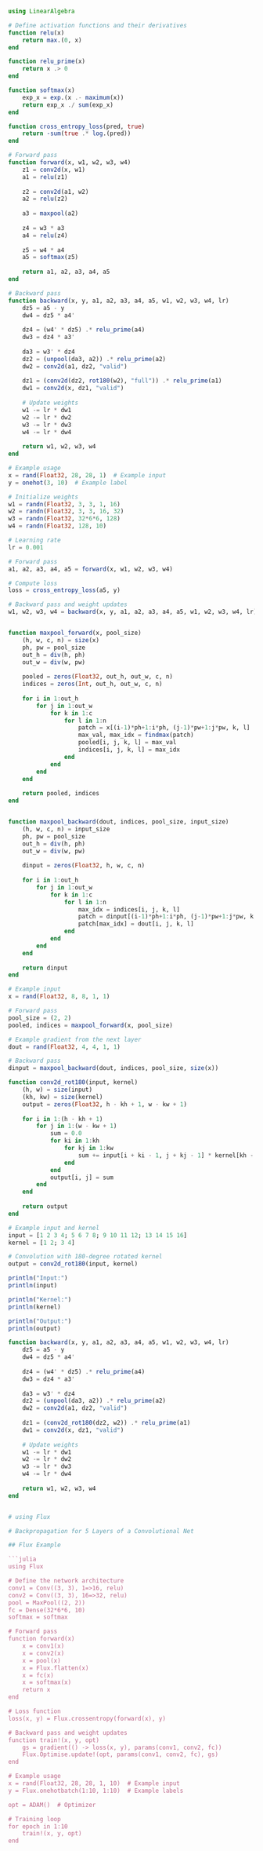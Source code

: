 ```julia
using LinearAlgebra

# Define activation functions and their derivatives
function relu(x)
    return max.(0, x)
end

function relu_prime(x)
    return x .> 0
end

function softmax(x)
    exp_x = exp.(x .- maximum(x))
    return exp_x ./ sum(exp_x)
end

function cross_entropy_loss(pred, true)
    return -sum(true .* log.(pred))
end

# Forward pass
function forward(x, w1, w2, w3, w4)
    z1 = conv2d(x, w1)
    a1 = relu(z1)
    
    z2 = conv2d(a1, w2)
    a2 = relu(z2)
    
    a3 = maxpool(a2)
    
    z4 = w3 * a3
    a4 = relu(z4)
    
    z5 = w4 * a4
    a5 = softmax(z5)
    
    return a1, a2, a3, a4, a5
end

# Backward pass
function backward(x, y, a1, a2, a3, a4, a5, w1, w2, w3, w4, lr)
    dz5 = a5 - y
    dw4 = dz5 * a4'
    
    dz4 = (w4' * dz5) .* relu_prime(a4)
    dw3 = dz4 * a3'
    
    da3 = w3' * dz4
    dz2 = (unpool(da3, a2)) .* relu_prime(a2)
    dw2 = conv2d(a1, dz2, "valid")
    
    dz1 = (conv2d(dz2, rot180(w2), "full")) .* relu_prime(a1)
    dw1 = conv2d(x, dz1, "valid")
    
    # Update weights
    w1 -= lr * dw1
    w2 -= lr * dw2
    w3 -= lr * dw3
    w4 -= lr * dw4
    
    return w1, w2, w3, w4
end

# Example usage
x = rand(Float32, 28, 28, 1)  # Example input
y = onehot(3, 10)  # Example label

# Initialize weights
w1 = randn(Float32, 3, 3, 1, 16)
w2 = randn(Float32, 3, 3, 16, 32)
w3 = randn(Float32, 32*6*6, 128)
w4 = randn(Float32, 128, 10)

# Learning rate
lr = 0.001

# Forward pass
a1, a2, a3, a4, a5 = forward(x, w1, w2, w3, w4)

# Compute loss
loss = cross_entropy_loss(a5, y)

# Backward pass and weight updates
w1, w2, w3, w4 = backward(x, y, a1, a2, a3, a4, a5, w1, w2, w3, w4, lr)


function maxpool_forward(x, pool_size)
    (h, w, c, n) = size(x)
    ph, pw = pool_size
    out_h = div(h, ph)
    out_w = div(w, pw)
    
    pooled = zeros(Float32, out_h, out_w, c, n)
    indices = zeros(Int, out_h, out_w, c, n)
    
    for i in 1:out_h
        for j in 1:out_w
            for k in 1:c
                for l in 1:n
                    patch = x[(i-1)*ph+1:i*ph, (j-1)*pw+1:j*pw, k, l]
                    max_val, max_idx = findmax(patch)
                    pooled[i, j, k, l] = max_val
                    indices[i, j, k, l] = max_idx
                end
            end
        end
    end
    
    return pooled, indices
end


function maxpool_backward(dout, indices, pool_size, input_size)
    (h, w, c, n) = input_size
    ph, pw = pool_size
    out_h = div(h, ph)
    out_w = div(w, pw)
    
    dinput = zeros(Float32, h, w, c, n)
    
    for i in 1:out_h
        for j in 1:out_w
            for k in 1:c
                for l in 1:n
                    max_idx = indices[i, j, k, l]
                    patch = dinput[(i-1)*ph+1:i*ph, (j-1)*pw+1:j*pw, k, l]
                    patch[max_idx] = dout[i, j, k, l]
                end
            end
        end
    end
    
    return dinput
end

# Example input
x = rand(Float32, 8, 8, 1, 1)

# Forward pass
pool_size = (2, 2)
pooled, indices = maxpool_forward(x, pool_size)

# Example gradient from the next layer
dout = rand(Float32, 4, 4, 1, 1)

# Backward pass
dinput = maxpool_backward(dout, indices, pool_size, size(x))

function conv2d_rot180(input, kernel)
    (h, w) = size(input)
    (kh, kw) = size(kernel)
    output = zeros(Float32, h - kh + 1, w - kw + 1)
    
    for i in 1:(h - kh + 1)
        for j in 1:(w - kw + 1)
            sum = 0.0
            for ki in 1:kh
                for kj in 1:kw
                    sum += input[i + ki - 1, j + kj - 1] * kernel[kh - ki + 1, kw - kj + 1]
                end
            end
            output[i, j] = sum
        end
    end
    
    return output
end

# Example input and kernel
input = [1 2 3 4; 5 6 7 8; 9 10 11 12; 13 14 15 16]
kernel = [1 2; 3 4]

# Convolution with 180-degree rotated kernel
output = conv2d_rot180(input, kernel)

println("Input:")
println(input)

println("Kernel:")
println(kernel)

println("Output:")
println(output)

function backward(x, y, a1, a2, a3, a4, a5, w1, w2, w3, w4, lr)
    dz5 = a5 - y
    dw4 = dz5 * a4'
    
    dz4 = (w4' * dz5) .* relu_prime(a4)
    dw3 = dz4 * a3'
    
    da3 = w3' * dz4
    dz2 = (unpool(da3, a2)) .* relu_prime(a2)
    dw2 = conv2d(a1, dz2, "valid")
    
    dz1 = (conv2d_rot180(dz2, w2)) .* relu_prime(a1)
    dw1 = conv2d(x, dz1, "valid")
    
    # Update weights
    w1 -= lr * dw1
    w2 -= lr * dw2
    w3 -= lr * dw3
    w4 -= lr * dw4
    
    return w1, w2, w3, w4
end


# using Flux

# Backpropagation for 5 Layers of a Convolutional Net

## Flux Example

```julia
using Flux

# Define the network architecture
conv1 = Conv((3, 3), 1=>16, relu)
conv2 = Conv((3, 3), 16=>32, relu)
pool = MaxPool((2, 2))
fc = Dense(32*6*6, 10)
softmax = softmax

# Forward pass
function forward(x)
    x = conv1(x)
    x = conv2(x)
    x = pool(x)
    x = Flux.flatten(x)
    x = fc(x)
    x = softmax(x)
    return x
end

# Loss function
loss(x, y) = Flux.crossentropy(forward(x), y)

# Backward pass and weight updates
function train!(x, y, opt)
    gs = gradient(() -> loss(x, y), params(conv1, conv2, fc))
    Flux.Optimise.update!(opt, params(conv1, conv2, fc), gs)
end

# Example usage
x = rand(Float32, 28, 28, 1, 10)  # Example input
y = Flux.onehotbatch(1:10, 1:10)  # Example labels

opt = ADAM()  # Optimizer

# Training loop
for epoch in 1:10
    train!(x, y, opt)
end